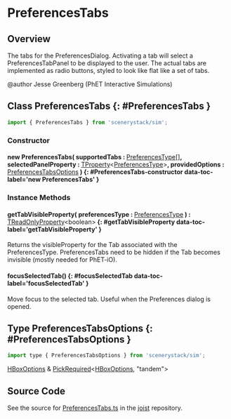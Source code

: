 # PreferencesTabs

## Overview

The tabs for the PreferencesDialog. Activating a tab will select a PreferencesTabPanel to be displayed to the user.
The actual tabs are implemented as radio buttons, styled to look like flat like a set of tabs.

@author Jesse Greenberg (PhET Interactive Simulations)

## Class PreferencesTabs {: #PreferencesTabs }


```js
import { PreferencesTabs } from 'scenerystack/sim';
```
### Constructor

#### new PreferencesTabs( supportedTabs : <span style="font-weight: 400;">[PreferencesType](../joist/PreferencesType.md)[]</span>, selectedPanelProperty : <span style="font-weight: 400;">[TProperty](../axon/TProperty.md)&lt;[PreferencesType](../joist/PreferencesType.md)&gt;</span>, providedOptions : <span style="font-weight: 400;">[PreferencesTabsOptions](../sim/PreferencesTabs.md#PreferencesTabsOptions)</span> ) {: #PreferencesTabs-constructor data-toc-label='new PreferencesTabs' }

### Instance Methods

#### getTabVisibleProperty( preferencesType : <span style="font-weight: 400;">[PreferencesType](../joist/PreferencesType.md)</span> ) : <span style="font-weight: 400;">[TReadOnlyProperty](../axon/TReadOnlyProperty.md)&lt;<span style="color: hsla(calc(var(--md-hue) + 180deg),80%,40%,1);">boolean</span>&gt;</span> {: #getTabVisibleProperty data-toc-label='getTabVisibleProperty' }

Returns the visibleProperty for the Tab associated with the PreferencesType. PreferencesTabs need to be hidden
if the Tab becomes invisible (mostly needed for PhET-iO).

#### focusSelectedTab() {: #focusSelectedTab data-toc-label='focusSelectedTab' }

Move focus to the selected tab. Useful when the Preferences dialog is opened.



## Type PreferencesTabsOptions {: #PreferencesTabsOptions }


```js
import type { PreferencesTabsOptions } from 'scenerystack/sim';
```


[HBoxOptions](../scenery/HBox.md#HBoxOptions) &amp; [PickRequired](../phet-core/PickRequired.md)&lt;[HBoxOptions](../scenery/HBox.md#HBoxOptions), "tandem"&gt;



## Source Code

See the source for [PreferencesTabs.ts](https://github.com/phetsims/joist/blob/main/js/preferences/PreferencesTabs.ts) in the [joist](https://github.com/phetsims/joist) repository.
